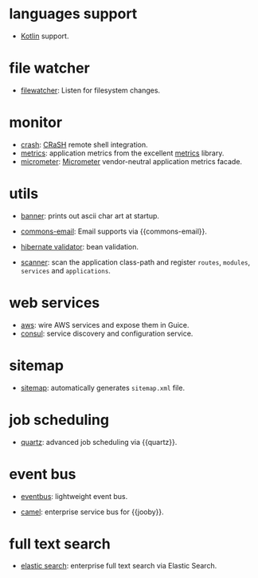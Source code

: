 # languages support

* [Kotlin](/doc/lang-kotlin) support.

# file watcher

* [filewatcher](/doc/filewatcher): Listen for filesystem changes.

# monitor

* [crash](/doc/crash): [CRaSH](http://www.crashub.org/) remote shell integration.
* [metrics](/doc/metrics): application metrics from the excellent [metrics](http://metrics.dropwizard.io) library.
* [micrometer](/doc/micrometer): [Micrometer](https://micrometer.io) vendor-neutral application metrics facade.

# utils

* [banner](/doc/banner): prints out ascii char art at startup.

* [commons-email](/doc/commons-email): Email supports via {{commons-email}}.

* [hibernate validator](/doc/hbv): bean validation.

* [scanner](/doc/scanner): scan the application class-path and register `routes`, `modules`, `services` and `applications`.

# web services

* [aws](/doc/aws): wire AWS services and expose them in Guice.
* [consul](/doc/consul): service discovery and configuration service.

# sitemap

* [sitemap](/doc/sitemap): automatically generates ```sitemap.xml``` file.

# job scheduling

* [quartz](/doc/quartz): advanced job scheduling via {{quartz}}.

# event bus

* [eventbus](/doc/eventbus): lightweight event bus.

* [camel](/doc/camel): enterprise service bus for {{jooby}}.

# full text search

* [elastic search](/doc/elasticsearch): enterprise full text search via Elastic Search.
